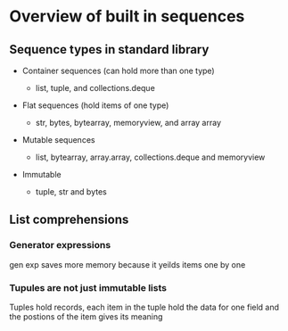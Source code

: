# Overview of built in sequences

## Sequence types in standard library
* Container sequences (can hold more than one type)
    * list, tuple, and collections.deque
* Flat sequences (hold items of one type)
    * str, bytes, bytearray, memoryview, and array array

* Mutable sequences
    * list, bytearray, array.array, collections.deque and memoryview
* Immutable
    * tuple, str and bytes

## List comprehensions
### Generator expressions
gen exp saves more memory because it yeilds items one by one

### Tupules are not just immutable lists
Tuples hold records, each item in the tuple hold the data for one field and the postions of the item gives its meaning